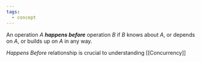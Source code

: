 ```yaml
---
tags:
  - concept
---
```

An operation *A* ***happens before*** operation *B* if *B* knows about *A*, or depends on *A*, or builds up on *A* in any way.

*Happens Before* relationship is crucial to understanding [[Concurrency]]